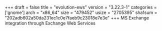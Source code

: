 +++
draft = false
title = "evolution-ews"
version = "3.22.3-1"
categories = ['gnome']
arch = "x86_64"
size = "479452"
usize = "2705395"
sha1sum = "202adb602a50da231ec1c0e7faeb9c23018e7e3e"
+++
MS Exchange integration through Exchange Web Services